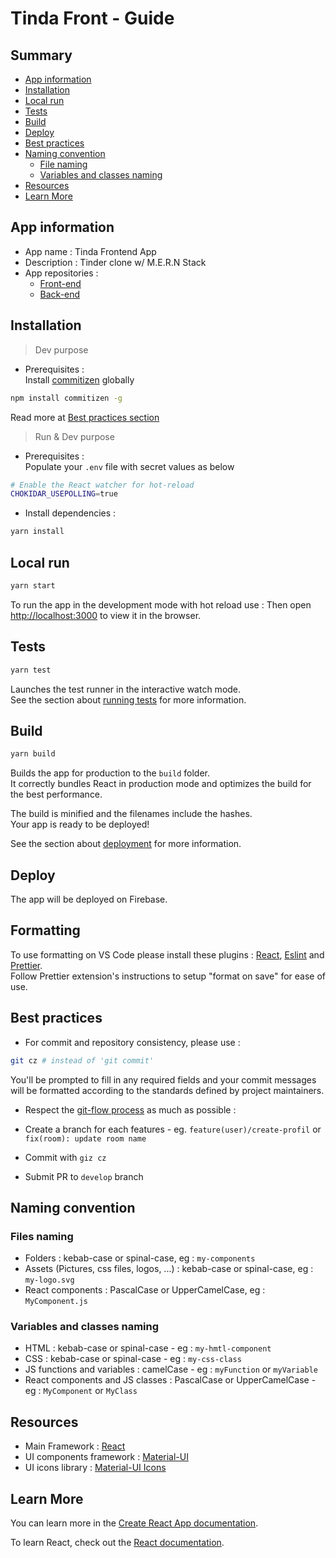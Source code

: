 # Tinda Front - Guide

## Summary

- [App information](#app-information)
- [Installation](#installation)
- [Local run](#local-run)
- [Tests](#tests)
- [Build](#build)
- [Deploy](#deploy)
- [Best practices](#best-practices)
- [Naming convention](#naming-convention)
  - [File naming](#files-naming)
  - [Variables and classes naming](#variables-and-classes-naming)
- [Resources](#resources)
- [Learn More](#learn-more)

## App information

- App name : Tinda Frontend App
- Description : Tinder clone w/ M.E.R.N Stack
- App repositories :
  - [Front-end](https://github.com/CharlesBdt/tinda-frontend)
  - [Back-end](https://github.com/CharlesBdt/tinda-backend)

## Installation

> Dev purpose

- Prerequisites :\
Install [commitizen](http://commitizen.github.io/cz-cli/) globally

```sh
npm install commitizen -g
```

Read more at [Best practices section](#best-practices)

> Run & Dev purpose

- Prerequisites :\
  Populate your `.env` file with secret values as below

```sh
# Enable the React watcher for hot-reload
CHOKIDAR_USEPOLLING=true
```

- Install dependencies :

```sh
yarn install
```

## Local run

```sh
yarn start
```

To run the app in the development mode with hot reload use :
Then open [http://localhost:3000](http://localhost:3000) to view it in the browser.

## Tests

```sh
yarn test
```

Launches the test runner in the interactive watch mode.\
See the section about [running tests](https://facebook.github.io/create-react-app/docs/running-tests) for more information.

## Build

```sh
yarn build
```

Builds the app for production to the `build` folder.\
It correctly bundles React in production mode and optimizes the build for the best performance.

The build is minified and the filenames include the hashes.\
Your app is ready to be deployed!

See the section about [deployment](https://facebook.github.io/create-react-app/docs/deployment) for more information.

## Deploy

The app will be deployed on Firebase.

## Formatting

To use formatting on VS Code please install these plugins : [React](https://marketplace.visualstudio.com/items?itemName=dsznajder.es7-react-js-snippets), [Eslint](https://marketplace.visualstudio.com/items?itemName=dbaeumer.vscode-eslint) and [Prettier](https://marketplace.visualstudio.com/items?itemName=esbenp.prettier-vscode).\
Follow Prettier extension's instructions to setup "format on save" for ease of use.

## Best practices

- For commit and repository consistency, please use :

```sh
git cz # instead of 'git commit'
```

You'll be prompted to fill in any required fields and your commit messages will be formatted according to the standards defined by project maintainers.

- Respect the [git-flow process](https://danielkummer.github.io/git-flow-cheatsheet/index.fr_FR.html) as much as possible :

- Create a branch for each features - eg. `feature(user)/create-profil` or `fix(room): update room name`
- Commit with `giz cz`
- Submit PR to `develop` branch

## Naming convention

### Files naming

- Folders : kebab-case or spinal-case, eg : `my-components`
- Assets (Pictures, css files, logos, ...) : kebab-case or spinal-case, eg : `my-logo.svg`
- React components : PascalCase or UpperCamelCase, eg : `MyComponent.js`

### Variables and classes naming

- HTML : kebab-case or spinal-case - eg : `my-hmtl-component`
- CSS : kebab-case or spinal-case - eg : `my-css-class`
- JS functions and variables : camelCase - eg : `myFunction` or `myVariable`
- React components and JS classes : PascalCase or UpperCamelCase - eg : `MyComponent` or `MyClass`

## Resources

- Main Framework : [React](https://reactjs.org/)
- UI components framework : [Material-UI](https://material-ui.com/)
- UI icons library : [Material-UI Icons](https://material-ui.com/components/icons/#icons)

## Learn More

You can learn more in the [Create React App documentation](https://facebook.github.io/create-react-app/docs/getting-started).

To learn React, check out the [React documentation](https://reactjs.org/).
